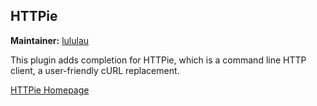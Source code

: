 ## HTTPie
**Maintainer:** [lululau](https://github.com/lululau)

This plugin adds completion for HTTPie, which is a command line HTTP client, a user-friendly cURL replacement. 

[HTTPie Homepage](http://httpie.org)

